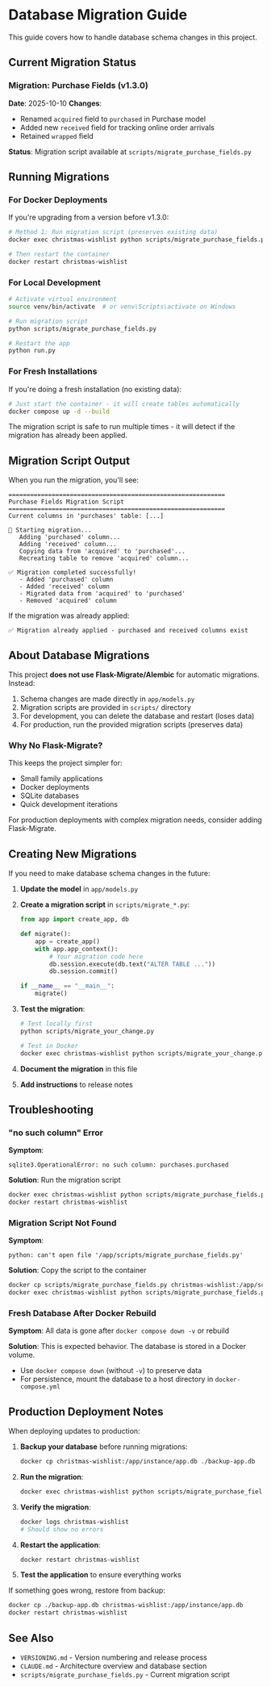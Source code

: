 # Database Migration Guide

This guide covers how to handle database schema changes in this project.

## Current Migration Status

### Migration: Purchase Fields (v1.3.0)

**Date**: 2025-10-10
**Changes**:
- Renamed `acquired` field to `purchased` in Purchase model
- Added new `received` field for tracking online order arrivals
- Retained `wrapped` field

**Status**: Migration script available at `scripts/migrate_purchase_fields.py`

## Running Migrations

### For Docker Deployments

If you're upgrading from a version before v1.3.0:

```bash
# Method 1: Run migration script (preserves existing data)
docker exec christmas-wishlist python scripts/migrate_purchase_fields.py

# Then restart the container
docker restart christmas-wishlist
```

### For Local Development

```bash
# Activate virtual environment
source venv/bin/activate  # or venv\Scripts\activate on Windows

# Run migration script
python scripts/migrate_purchase_fields.py

# Restart the app
python run.py
```

### For Fresh Installations

If you're doing a fresh installation (no existing data):

```bash
# Just start the container - it will create tables automatically
docker compose up -d --build
```

The migration script is safe to run multiple times - it will detect if the migration has already been applied.

## Migration Script Output

When you run the migration, you'll see:

```
============================================================
Purchase Fields Migration Script
============================================================
Current columns in 'purchases' table: [...]

🔄 Starting migration...
   Adding 'purchased' column...
   Adding 'received' column...
   Copying data from 'acquired' to 'purchased'...
   Recreating table to remove 'acquired' column...

✅ Migration completed successfully!
   - Added 'purchased' column
   - Added 'received' column
   - Migrated data from 'acquired' to 'purchased'
   - Removed 'acquired' column
```

If the migration was already applied:
```
✅ Migration already applied - purchased and received columns exist
```

## About Database Migrations

This project **does not use Flask-Migrate/Alembic** for automatic migrations. Instead:

1. Schema changes are made directly in `app/models.py`
2. Migration scripts are provided in `scripts/` directory
3. For development, you can delete the database and restart (loses data)
4. For production, run the provided migration scripts (preserves data)

### Why No Flask-Migrate?

This keeps the project simpler for:
- Small family applications
- Docker deployments
- SQLite databases
- Quick development iterations

For production deployments with complex migration needs, consider adding Flask-Migrate.

## Creating New Migrations

If you need to make database schema changes in the future:

1. **Update the model** in `app/models.py`

2. **Create a migration script** in `scripts/migrate_*.py`:
   ```python
   from app import create_app, db

   def migrate():
       app = create_app()
       with app.app_context():
           # Your migration code here
           db.session.execute(db.text("ALTER TABLE ..."))
           db.session.commit()

   if __name__ == "__main__":
       migrate()
   ```

3. **Test the migration**:
   ```bash
   # Test locally first
   python scripts/migrate_your_change.py

   # Test in Docker
   docker exec christmas-wishlist python scripts/migrate_your_change.py
   ```

4. **Document the migration** in this file

5. **Add instructions** to release notes

## Troubleshooting

### "no such column" Error

**Symptom**:
```
sqlite3.OperationalError: no such column: purchases.purchased
```

**Solution**: Run the migration script
```bash
docker exec christmas-wishlist python scripts/migrate_purchase_fields.py
docker restart christmas-wishlist
```

### Migration Script Not Found

**Symptom**:
```
python: can't open file '/app/scripts/migrate_purchase_fields.py'
```

**Solution**: Copy the script to the container
```bash
docker cp scripts/migrate_purchase_fields.py christmas-wishlist:/app/scripts/
docker exec christmas-wishlist python scripts/migrate_purchase_fields.py
```

### Fresh Database After Docker Rebuild

**Symptom**: All data is gone after `docker compose down -v` or rebuild

**Solution**: This is expected behavior. The database is stored in a Docker volume.
- Use `docker compose down` (without `-v`) to preserve data
- For persistence, mount the database to a host directory in `docker-compose.yml`

## Production Deployment Notes

When deploying updates to production:

1. **Backup your database** before running migrations:
   ```bash
   docker cp christmas-wishlist:/app/instance/app.db ./backup-app.db
   ```

2. **Run the migration**:
   ```bash
   docker exec christmas-wishlist python scripts/migrate_purchase_fields.py
   ```

3. **Verify the migration**:
   ```bash
   docker logs christmas-wishlist
   # Should show no errors
   ```

4. **Restart the application**:
   ```bash
   docker restart christmas-wishlist
   ```

5. **Test the application** to ensure everything works

If something goes wrong, restore from backup:
```bash
docker cp ./backup-app.db christmas-wishlist:/app/instance/app.db
docker restart christmas-wishlist
```

## See Also

- `VERSIONING.md` - Version numbering and release process
- `CLAUDE.md` - Architecture overview and database section
- `scripts/migrate_purchase_fields.py` - Current migration script
